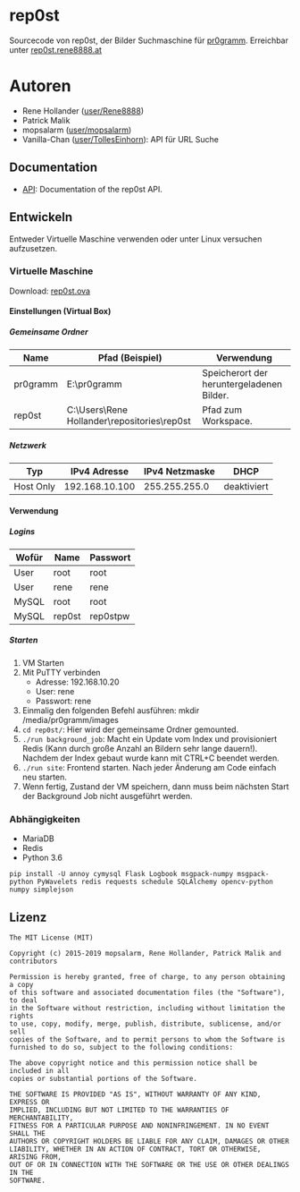 rep0st
======
Sourcecode von rep0st, der Bilder Suchmaschine für [pr0gramm](https://pr0gramm.com). Erreichbar unter [rep0st.rene8888.at](https://rep0st.rene8888.at/)

# Autoren
- Rene Hollander ([user/Rene8888](http://pr0gramm.com/user/Rene8888))
- Patrick Malik
- mopsalarm ([user/mopsalarm](http://pr0gramm.com/user/mopsalarm))
- Vanilla-Chan ([user/TollesEinhorn](https://pr0gramm.com/user/TollesEinhorn)): API für URL Suche 

## Documentation
* [API](docs/api): Documentation of the rep0st API.

## Entwickeln
Entweder Virtuelle Maschine verwenden oder unter Linux versuchen aufzusetzen.

### Virtuelle Maschine
Download: [rep0st.ova](https://files.rene8888.at/rep0st/rep0st.ova)

#### Einstellungen (Virtual Box)
##### Gemeinsame Ordner

| Name | Pfad (Beispiel) | Verwendung |
| ------------- | ------------- | ------------- |
| pr0gramm  | E:\pr0gramm  | Speicherort der heruntergeladenen Bilder. |
| rep0st  | C:\Users\Rene Hollander\repositories\rep0st | Pfad zum Workspace. |

##### Netzwerk

| Typ | IPv4 Adresse | IPv4 Netzmaske | DHCP |
| ------------- | ------------- | ------------- | ------------- |
| Host Only  | 192.168.10.100 | 255.255.255.0 | deaktiviert  |

#### Verwendung
##### Logins

| Wofür | Name | Passwort |
| ------------- | ------------- | ------------- | 
| User  | root  | root |
| User  | rene | rene |
| MySQL | root | root |
| MySQL | rep0st | rep0stpw |

##### Starten
1. VM Starten
2. Mit PuTTY verbinden
   - Adresse: 192.168.10.20
   - User: rene
   - Passwort: rene
3. Einmalig den folgenden Befehl ausführen: mkdir /media/pr0gramm/images
4. `cd rep0st/`: Hier wird der gemeinsame Ordner gemounted.
5. `./run background_job`: Macht ein Update vom Index und provisioniert Redis (Kann durch große Anzahl an Bildern sehr lange dauern!). Nachdem der Index gebaut wurde kann mit CTRL+C beendet werden.
6. `./run site`: Frontend starten. Nach jeder Änderung am Code einfach neu starten.
7. Wenn fertig, Zustand der VM speichern, dann muss beim nächsten Start der Background Job nicht ausgeführt werden.

### Abhängigkeiten
- MariaDB
- Redis
- Python 3.6
```
pip install -U annoy cymysql Flask Logbook msgpack-numpy msgpack-python PyWavelets redis requests schedule SQLAlchemy opencv-python numpy simplejson
```

## Lizenz
```
The MIT License (MIT)

Copyright (c) 2015-2019 mopsalarm, Rene Hollander, Patrick Malik and contributors

Permission is hereby granted, free of charge, to any person obtaining a copy
of this software and associated documentation files (the "Software"), to deal
in the Software without restriction, including without limitation the rights
to use, copy, modify, merge, publish, distribute, sublicense, and/or sell
copies of the Software, and to permit persons to whom the Software is
furnished to do so, subject to the following conditions:

The above copyright notice and this permission notice shall be included in all
copies or substantial portions of the Software.

THE SOFTWARE IS PROVIDED "AS IS", WITHOUT WARRANTY OF ANY KIND, EXPRESS OR
IMPLIED, INCLUDING BUT NOT LIMITED TO THE WARRANTIES OF MERCHANTABILITY,
FITNESS FOR A PARTICULAR PURPOSE AND NONINFRINGEMENT. IN NO EVENT SHALL THE
AUTHORS OR COPYRIGHT HOLDERS BE LIABLE FOR ANY CLAIM, DAMAGES OR OTHER
LIABILITY, WHETHER IN AN ACTION OF CONTRACT, TORT OR OTHERWISE, ARISING FROM,
OUT OF OR IN CONNECTION WITH THE SOFTWARE OR THE USE OR OTHER DEALINGS IN THE
SOFTWARE.
```
